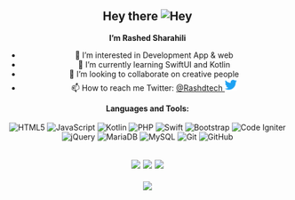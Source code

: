 <div align ="center">

## Hey there <img src="https://github.com/rwishd17/RashedSharahili/blob/main/hey.gif" alt="Hey" width="22px">  
<b>I’m Rashed Sharahili</b> <br>
* 👀 I’m interested in Development App & web  
* 🌱 I’m currently learning SwiftUI and Kotlin  
* 💞️ I’m looking to collaborate on creative people  
* 📫 How to reach me Twitter: <a href="https://twitter.com/Rashdtech">@Rashdtech <img src="https://github.com/RashedSharahili/RashedSharahili/blob/main/twitter.svg" alt="Rashdtech" width="22px"></a>



<b>Languages and Tools:</b> <br><br>
![HTML5](https://img.shields.io/badge/html5-%23E34F26.svg?style=for-the-badge&logo=html5&logoColor=white)
![JavaScript](https://img.shields.io/badge/javascript-%23323330.svg?style=for-the-badge&logo=javascript&logoColor=%23F7DF1E)
![Kotlin](https://img.shields.io/badge/kotlin-%230095D5.svg?style=for-the-badge&logo=kotlin&logoColor=white)
![PHP](https://img.shields.io/badge/php-%23777BB4.svg?style=for-the-badge&logo=php&logoColor=white)
![Swift](https://img.shields.io/badge/swift-F54A2A?style=for-the-badge&logo=swift&logoColor=white)
![Bootstrap](https://img.shields.io/badge/bootstrap-%23563D7C.svg?style=for-the-badge&logo=bootstrap&logoColor=white)
![Code Igniter](https://img.shields.io/badge/CodeIgniter-%23EF4223.svg?style=for-the-badge&logo=codeIgniter&logoColor=white)
![jQuery](https://img.shields.io/badge/jquery-%230769AD.svg?style=for-the-badge&logo=jquery&logoColor=white)
![MariaDB](https://img.shields.io/badge/MariaDB-003545?style=for-the-badge&logo=mariadb&logoColor=white)
![MySQL](https://img.shields.io/badge/mysql-%2300f.svg?style=for-the-badge&logo=mysql&logoColor=white)
![Git](https://img.shields.io/badge/git-%23F05033.svg?style=for-the-badge&logo=git&logoColor=white)
![GitHub](https://img.shields.io/badge/github-%23121011.svg?style=for-the-badge&logo=github&logoColor=white)


![](https://github-readme-stats.vercel.app/api?username=RashedSharahili&hide_border=false&include_all_commits=false&count_private=false)
![](https://github-readme-streak-stats.herokuapp.com/?user=RashedSharahili&hide_border=false)
![](https://github-readme-stats.vercel.app/api/top-langs/?username=RashedSharahili&hide_border=false&include_all_commits=false&count_private=false&layout=compact)
---
![](https://visitcount.itsvg.in/api?id=RashedSharahili&icon=0&color=0)
</div>
